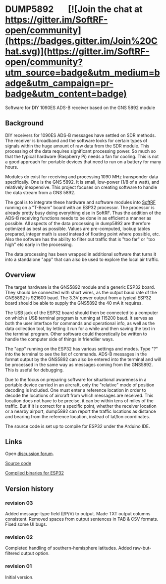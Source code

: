 # DUMP5892 &nbsp;&nbsp;&nbsp;&nbsp;&nbsp; [![Join the chat at https://gitter.im/SoftRF-open/community](https://badges.gitter.im/Join%20Chat.svg)](https://gitter.im/SoftRF-open/community?utm_source=badge&utm_medium=badge&utm_campaign=pr-badge&utm_content=badge)

Software for DIY 1090ES ADS-B receiver based on the GNS 5892 module

## Background

DIY receivers for 1090ES ADS-B messages have settled on SDR methods.  The receiver is broadband and the software looks for certain types of signals within the huge amount of raw data from the SDR module.  This processing of the data requires significant processing power.  So much so that the typical hardware (Raspberry Pi) needs a fan for cooling.  This is not a good approach for portable devices that need to run on a battery for many hours.

Modules do exist for receiving and processing 1090 MHz transponder data specifically.  One is the GNS 5892.  It is small, low-power (1/8 of a watt), and relatively inexpensive.  This project focuses on creating software to handle the data stream from a GNS 5892.

The goal is to integrate these hardware and software modules into [SoftRF](https://github.com/moshe-braner/SoftRF) 
running on a "T-Beam" board with an ESP32 processor.  The processor is already pretty busy doing everything else in SoftRF.  Thus the addition of the ADS-B receiving functions needs to be done in as efficient a manner as possible.  All aspects of the data processing in dump5892 are therefore optimized as best as possible.  Values are pre-computed, lookup tables prepared, integer math is used instead of floating point where possible, etc.  Also the software has the ability to filter out traffic that is "too far" or "too high" etc early in the processing.

The data processing has been wrapped in additional software that turns it into a standalone "app" that can also be used to explore the local air traffic.

## Overview

The target hardware is the GNS5892 module and a generic ESP32 board.  They should be connected with short wires, as the output baud rate of the GNS5892 is 921600 baud.  The 3.3V power output from a typical ESP32 board should be able to supply the GNS5892 the 40 mA it requires.

The USB jack of the ESP32 board should then be connected to a computer on which a USB terminal program is running at 115200 baud.  It serves as both the user interface for commands and operational info, as well as the data collection tool, by letting it run for a while and then saving the text in the terminal program.  Other software could theoretically be written to handle the computer side of things in friendlier ways.

The "app" running on the ESP32 has various settings and modes.  Type "?" into the terminal to see the list of commands.  ADS-B messages in the format output by the GNS5892 can also be entered into the terminal and will be processed in the same way as messages coming from the GNS5892.  This is useful for debugging.

Due to the focus on preparing software for situational awareness in a portable device carried in an aircraft, only the "relative" mode of position decoding is included.  One must enter a reference location in order to decode the locations of aircraft from which messages are received.  This location does not have to be precise, it can be within tens of miles of the traffic.  But if it is correct for a specific point, whether the receiver location or a nearby airport, dump5892 can report the traffic locations as distance and bearing from the reference location, instead of lat/lon coordinates.

The source code is set up to compile for ESP32 under the Arduino IDE.


## Links

Open [discussion forum](https://gitter.im/SoftRF-open/community).
<br>

[Source code](https://github.com/moshe-braner/dump5892/tree/master/source/dump5892)
<br>

[Compiled binaries for ESP32](https://github.com/moshe-braner/dump5892/tree/master/binaries)
<br>


## Version history

### revision 03

Added message-type field (I/P/V) to output.
Made TXT output columns consistent.
Removed spaces from output sentences in TAB & CSV formats.
Fixed some UI bugs.

### revision 02

Completed handling of southern-hemisphere latitudes.
Added raw-but-filtered output option.

### revision 01

Initial version.
